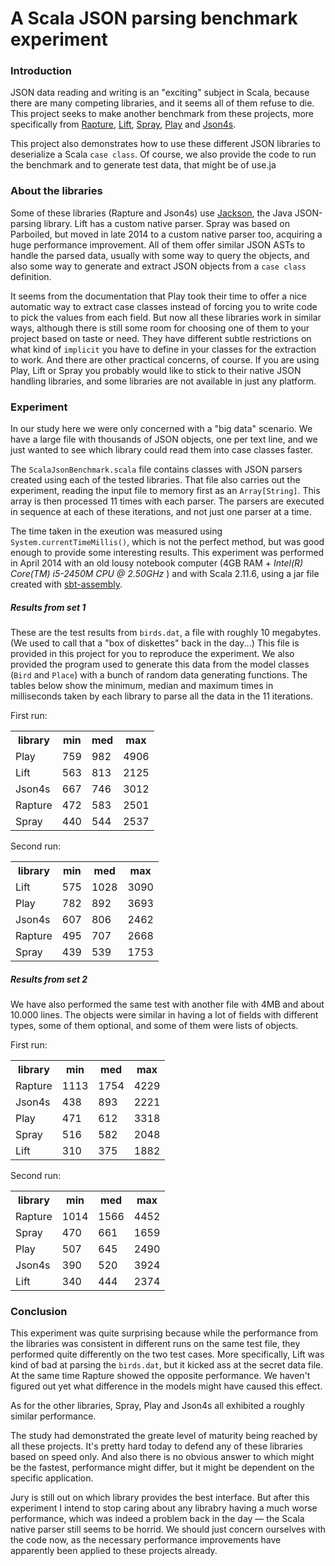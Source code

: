 # A Scala JSON parsing benchmark experiment

### Introduction
JSON data reading and writing is an "exciting" subject in Scala, because there are many competing libraries, and it seems all of them refuse to die. This project seeks to make another benchmark from these projects, more specifically from [Rapture](https://github.com/propensive/rapture-json), [Lift](https://github.com/lift/lift/tree/master/framework/lift-base/lift-json/), [Spray](https://github.com/spray/spray-json), [Play](https://github.com/playframework/playframework/tree/master/framework/src/play-json/src) and [Json4s](https://github.com/json4s/json4s).

This project also demonstrates how to use these different JSON libraries to deserialize a Scala `case class`. Of course, we also provide the code to run the benchmark and to generate test data, that might be of use.ja

### About the libraries

Some of these libraries (Rapture and Json4s) use [Jackson](https://github.com/FasterXML/jackson), the Java JSON-parsing library. Lift has a custom native parser. Spray was based on Parboiled, but moved in late 2014 to a custom native parser too, acquiring a huge performance improvement. All of them offer similar JSON ASTs to handle the parsed data, usually with some way to query the objects, and also some way to generate and extract JSON objects from a `case class` definition.

It seems from the documentation that Play took their time to offer a nice automatic way to extract case classes instead of forcing you to write code to pick the values from each field. But now all these libraries work in similar ways, although there is still some room for choosing one of them to your project based on taste or need. They have different subtle restrictions on what kind of `implicit` you have to define in your classes for the extraction to work. And there are other practical concerns, of course. If you are using Play, Lift or Spray you probably would like to stick to their native JSON handling libraries, and some libraries are not available in just any platform.
     
     
### Experiment     
In our study here we were only concerned with a "big data" scenario.  We have a large file with thousands of JSON objects, one per text line, and we just wanted to see which library could read them into case classes faster.
   
The `ScalaJsonBenchmark.scala` file contains classes with JSON parsers created using each of the tested libraries. That file also carries out the experiment, reading the input file to memory first as an `Array[String]`. This array is then processed 11 times with each parser. The parsers are executed in sequence at each of these iterations, and not just one parser at a time.
    
The time taken in the exeution was measured using `System.currentTimeMillis()`, which is not the perfect method, but was good enough to provide some interesting results. This experiment was performed in April 2014 with an old lousy notebook computer (4GB RAM + _Intel(R) Core(TM) i5-2450M CPU @ 2.50GHz_ ) and with Scala 2.11.6, using a jar file created with [sbt-assembly](https://github.com/sbt/sbt-assembly).

##### Results from set 1
These are the test results from `birds.dat`, a file with roughly 10 megabytes. (We used to call that a "box of diskettes" back in the day...) This file is provided in this project for you to reproduce the experiment. We also provided the program used to generate this data from the model classes (`Bird` and `Place`) with a bunch of random data generating functions. The tables below show the minimum, median and maximum times in milliseconds taken by each library to parse all the data in the 11 iterations.

First run:
<table><tr>
<th>library</th><th>min</th><th>med</th><th>max</th>
<tr><td>Play   </td><td> 759</td><td> 982</td><td> 4906</td></tr>
<tr><td>Lift   </td><td> 563</td><td> 813</td><td> 2125</td></tr>
<tr><td>Json4s </td><td> 667</td><td> 746</td><td> 3012</td></tr>
<tr><td>Rapture</td><td> 472</td><td> 583</td><td> 2501</td></tr>
<tr><td>Spray  </td><td> 440</td><td> 544</td><td> 2537</td></tr>
</table>

Second run:
<table><tr>
<th>library</th><th>min</th><th>med</th><th>max</th>
<tr><td>Lift   </td><td> 575</td><td> 1028</td><td> 3090</td></tr>
<tr><td>Play   </td><td> 782</td><td>  892</td><td> 3693</td></tr>
<tr><td>Json4s </td><td> 607</td><td>  806</td><td> 2462</td></tr>
<tr><td>Rapture</td><td> 495</td><td>  707</td><td> 2668</td></tr>
<tr><td>Spray  </td><td> 439</td><td>  539</td><td> 1753</td></tr>
</table>

##### Results from set 2
We have also performed the same test with another file with 4MB and about 10.000 lines. The objects were similar in having a lot of fields with different types, some of them optional, and some of them were lists of objects.
 
First run:
<table><tr>
<th>library</th><th>min</th><th>med</th><th>max</th>
<tr><td>Rapture</td><td>1113</td><td>1754</td><td>4229</td></tr>
<tr><td>Json4s </td><td> 438</td><td> 893</td><td>2221</td></tr>
<tr><td>Play   </td><td> 471</td><td> 612</td><td>3318</td></tr>
<tr><td>Spray  </td><td> 516</td><td> 582</td><td>2048</td></tr>
<tr><td>Lift   </td><td> 310</td><td> 375</td><td>1882</td></tr>
</table>

Second run:
<table><tr>
<th>library</th><th>min</th><th>med</th><th>max</th>
<tr><td>Rapture</td><td> 1014</td><td> 1566</td><td> 4452</td></tr>
<tr><td>Spray  </td><td>  470</td><td>  661</td><td> 1659</td></tr>
<tr><td>Play   </td><td>  507</td><td>  645</td><td> 2490</td></tr>
<tr><td>Json4s </td><td>  390</td><td>  520</td><td> 3924</td></tr>
<tr><td>Lift   </td><td>  340</td><td>  444</td><td> 2374</td></tr>
</table>


### Conclusion
This experiment was quite surprising because while the performance from the libraries was consistent in different runs on the same test file, they performed quite differently on the two test cases. More specifically, Lift was kind of bad at parsing the `birds.dat`, but it kicked ass at the secret data file. At the same time Rapture showed the opposite performance. We haven't figured out yet what difference in the models might have caused this effect.

As for the other libraries, Spray, Play and Json4s all exhibited a roughly similar performance.

The study had demonstrated the greate level of maturity being reached by all these projects. It's pretty hard today to defend any of these libraries based on speed only. And also there is no obvious answer to which might be the fastest, performance might differ, but it might be dependent on the specific application.

Jury is still out on which library provides the best interface. But after this experiment I intend to stop caring about any librabry having a much worse performance, which was indeed a problem back in the day &mdash; the Scala native parser still seems to be horrid. We should just concern ourselves with the code now, as the necessary performance improvements have apparently been applied to these projects already.
